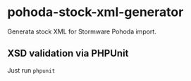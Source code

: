 # pohoda-stock-xml-generator
Generata stock XML for Stormware Pohoda import.

## XSD validation via PHPUnit
Just run `phpunit`
